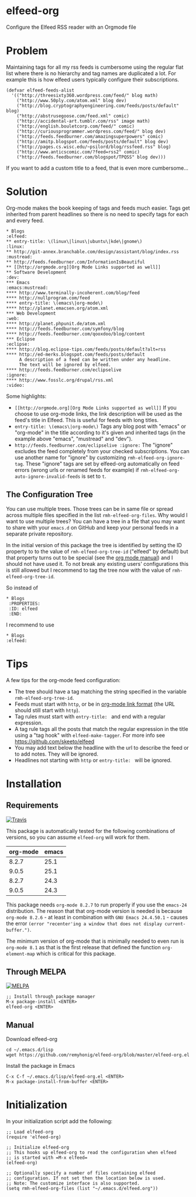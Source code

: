 elfeed-org
==============

  Configure the Elfeed RSS reader with an Orgmode file

# Problem

Maintaining tags for all my rss feeds is cumbersome using the regular flat list
where there is no hierarchy and tag names are duplicated a lot. For example
this is how elfeed users typically configure their subscriptions.

    (defvar elfeed-feeds-alist
      '(("http://threesixty360.wordpress.com/feed/" blog math)
        ("http://www.50ply.com/atom.xml" blog dev)
        ("http://blog.cryptographyengineering.com/feeds/posts/default" blog)
        ("http://abstrusegoose.com/feed.xml" comic)
        ("http://accidental-art.tumblr.com/rss" image math)
        ("http://english.bouletcorp.com/feed/" comic)
        ("http://curiousprogrammer.wordpress.com/feed/" blog dev)
        ("http://feeds.feedburner.com/amazingsuperpowers" comic)
        ("http://amitp.blogspot.com/feeds/posts/default" blog dev)
        ("http://pages.cs.wisc.edu/~psilord/blog/rssfeed.rss" blog)
        ("http://www.anticscomic.com/?feed=rss2" comic)
        ("http://feeds.feedburner.com/blogspot/TPQSS" blog dev)))

If you want to add a custom title to a feed, that is even more cumbersome...

# Solution

Org-mode makes the book keeping of tags and feeds much easier. Tags get
inherited from parent headlines so there is no need to specify tags for each
and every feed.

    * Blogs                                                              :elfeed:
    ** entry-title: \(linux\|linus\|ubuntu\|kde\|gnome\)                  :linux:
    ** http://git-annex.branchable.com/design/assistant/blog/index.rss :mustread:
    ** http://feeds.feedburner.com/InformationIsBeautiful
    ** [[http://orgmode.org][Org Mode Links supported as well]]
    ** Software Development                                                 :dev:
    *** Emacs                                                    :emacs:mustread:
    **** http://www.terminally-incoherent.com/blog/feed
    **** http://nullprogram.com/feed
    **** entry-title: \(emacs\|org-mode\)
    **** http://planet.emacsen.org/atom.xml
    *** Web Development                                                     :web:
    **** http://planet.phpunit.de/atom.xml
    **** http://feeds.feedburner.com/symfony/blog
    **** http://feeds.feedburner.com/qooxdoo/blog/content
    *** Eclipse                                                         :eclipse:
    **** http://blog.eclipse-tips.com/feeds/posts/default?alt=rss
    **** http://ed-merks.blogspot.com/feeds/posts/default
         A description of a feed can be written under any headline.
         The text will be ignored by elfeed.
    **** http://feeds.feedburner.com/eclipselive                         :ignore:
    **** http://www.fosslc.org/drupal/rss.xml                             :video:


Some highlights:

* `[[http://orgmode.org][Org Mode Links supported as well]]` If you choose to use org-mode links, the link description will be used as the feed's title in Elfeed. This is useful for feeds with long titles.
* `entry-title: \(emacs\|org-mode\)` Tags any blog post with "emacs" or "org-mode" in the title according to it's given and inherited tags (in the example above "emacs", "mustread" and "dev").
* `http://feeds.feedburner.com/eclipselive :ignore:` The "ignore" excludes the feed completely from your checked subscriptions. You can use another name for "ignore" by customizing `rmh-elfeed-org-ignore-tag`. These "ignore" tags are set by elfeed-org automatically on feed errors (wrong urls or renamed feeds for example) if `rmh-elfeed-org-auto-ignore-invalid-feeds` is set to `t`.


## The Configuration Tree

You can use multiple trees. Those trees can be in same file or spread
across multiple files specified in the list
`rmh-elfeed-org-files`. Why would I want to use multiple trees? You
can have a tree in a file that you may want to share with your
`emacs.d` on GitHub and keep your personal feeds in a separate private
repository.

In the initial version of this package the tree is identified by
setting the ID property to to the value of `rmh-elfeed-org-tree-id`
("elfeed" by default) but that property turns out to be special (see
the
[org mode manual](http://orgmode.org/manual/Special-properties.html#Special-properties))
and I should not have used it. To not break any existing users'
configurations this is still allowed but I recommend to tag the tree
now with the value of `rmh-elfeed-org-tree-id`.

So instead of

    * Blogs
     :PROPERTIES:
     :ID: elfeed
     :END:

I recommend to use

    * Blogs                                                              :elfeed:

# Tips
A few tips for the org-mode feed configuration:

* The tree should have a tag matching the string specified in the
  variable `rmh-elfeed-org-tree-id`.
* Feeds must start with `http`, or be in
  [org-mode link format](http://orgmode.org/org.html#Link-format) (the
  URL should still start with `http`).
* Tag rules must start with `entry-title: ` and end with a regular expression.
* A tag rule tags all the posts that match the regular expression in the title
  using a "tag hook" with `elfeed-make-tagger`. For more info see https://github.com/skeeto/elfeed
* You may add text below the headline with the url to describe the
  feed or to add notes. They will be ignored.
* Headlines not starting with `http` or `entry-title: ` will be ignored.

# Installation

## Requirements
[![Travis](https://travis-ci.org/remyhonig/elfeed-org.svg)](https://travis-ci.org/remyhonig/elfeed-org)

This package is automatically tested for the following combinations of
versions, so you can assume `elfeed-org` will work for them.

| org-mode | emacs |
|----------|-------|
| 8.2.7    | 25.1  |
| 9.0.5    | 25.1  |
| 8.2.7    | 24.3  |
| 9.0.5    | 24.3  |

This package needs `org-mode 8.2.7` to run properly if you use the `emacs-24` distribution. The reason that that org-mode version is needed is because `org-mode 8.2.6` - at least in combination with `GNU Emacs 24.4.50.1` - causes the error `(error "recenter'ing a window that does not display current-buffer.")`.

The minimum version of org-mode that is minimally needed to even run is `org-mode 8.1` as that is the first release that defined the function `org-element-map` which is critical for this package.

## Through MELPA
[![MELPA](http://melpa.org/packages/elfeed-org-badge.svg)](http://melpa.org/#/elfeed-org)

    ;; Install through package manager
    M-x package-install <ENTER>
    elfeed-org <ENTER>

## Manual

Download elfeed-org

    cd ~/.emacs.d/lisp
    wget https://github.com/remyhonig/elfeed-org/blob/master/elfeed-org.el

Install the package in Emacs

    C-x C-f ~/.emacs.d/lisp/elfeed-org.el <ENTER>
    M-x package-install-from-buffer <ENTER>

# Initialization

In your initialization script add the following:

    ;; Load elfeed-org
    (require 'elfeed-org)

    ;; Initialize elfeed-org
    ;; This hooks up elfeed-org to read the configuration when elfeed
    ;; is started with =M-x elfeed=
    (elfeed-org)

    ;; Optionally specify a number of files containing elfeed
    ;; configuration. If not set then the location below is used.
    ;; Note: The customize interface is also supported.
    (setq rmh-elfeed-org-files (list "~/.emacs.d/elfeed.org"))
